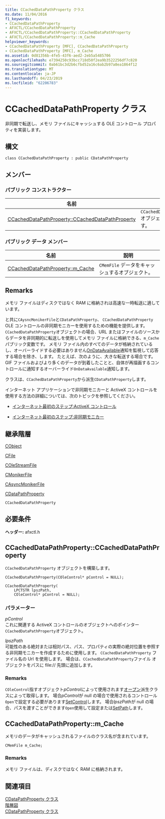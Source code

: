 ```yaml
---
title: CCachedDataPathProperty クラス
ms.date: 11/04/2016
f1_keywords:
- CCachedDataPathProperty
- AFXCTL/CCachedDataPathProperty
- AFXCTL/CCachedDataPathProperty::CCachedDataPathProperty
- AFXCTL/CCachedDataPathProperty::m_Cache
helpviewer_keywords:
- CCachedDataPathProperty [MFC], CCachedDataPathProperty
- CCachedDataPathProperty [MFC], m_Cache
ms.assetid: 0d81356b-4fe5-43f6-aed2-2eb5a5485706
ms.openlocfilehash: e7394250c93bcc718d50f2ea9b3522256df7c820
ms.sourcegitcommit: 0ab61bc3d2b6cfbd52a16c6ab2b97a8ea1864f12
ms.translationtype: MT
ms.contentlocale: ja-JP
ms.lasthandoff: 04/23/2019
ms.locfileid: "62206783"
---
```

# <a name="ccacheddatapathproperty-class"></a>CCachedDataPathProperty クラス

非同期で転送し、メモリ ファイルにキャッシュする OLE コントロール プロパティを実装します。

## <a name="syntax"></a>構文

```
class CCachedDataPathProperty : public CDataPathProperty
```

## <a name="members"></a>メンバー

### <a name="public-constructors"></a>パブリック コンストラクター

|名前|説明|
|----------|-----------------|
|[CCachedDataPathProperty::CCachedDataPathProperty](#ccacheddatapathproperty)|`CCachedDataPathProperty` オブジェクトを構築します。|

### <a name="public-data-members"></a>パブリック データ メンバー

|名前|説明|
|----------|-----------------|
|[CCachedDataPathProperty::m_Cache](#m_cache)|`CMemFile` データをキャッシュするオブジェクト。|

## <a name="remarks"></a>Remarks

メモリ ファイルはディスクではなく RAM に格納されは高速な一時転送に適しています。

と共に`CAysncMonikerFile`と`CDataPathProperty`、 `CCachedDataPathProperty` OLE コントロールの非同期モニカーを使用するための機能を提供します。 `CCachedDataPathProperty`オブジェクトの場合、URL またはファイルのソースからデータを非同期的に転送しを使用してメモリ ファイルに格納できる、`m_Cache`パブリック変数です。 メモリ ファイル内のすべてのデータが格納されているし、オーバーライドする必要はありません[OnDataAvailable](../../mfc/reference/casyncmonikerfile-class.md#ondataavailable)通知を監視して応答する場合を除き、します。 たとえば、次のように、大きな転送する場合です。GIF ファイルおよびより多くのデータが到着したことと、自体が再描画するコントロールに通知するオーバーライド`OnDataAvailable`通知します。

クラスは、`CCachedDataPathProperty`から派生`CDataPathProperty`します。

インターネット アプリケーションで非同期モニカーと ActiveX コントロールを使用する方法の詳細については、次のトピックを参照してください。

- [インターネット最初のステップ:ActiveX コントロール](../../mfc/activex-controls-on-the-internet.md)

- [インターネット最初のステップ:非同期モニカー](../../mfc/asynchronous-monikers-on-the-internet.md)

## <a name="inheritance-hierarchy"></a>継承階層

[CObject](../../mfc/reference/cobject-class.md)

[CFile](../../mfc/reference/cfile-class.md)

[COleStreamFile](../../mfc/reference/colestreamfile-class.md)

[CMonikerFile](../../mfc/reference/cmonikerfile-class.md)

[CAsyncMonikerFile](../../mfc/reference/casyncmonikerfile-class.md)

[CDataPathProperty](../../mfc/reference/cdatapathproperty-class.md)

`CCachedDataPathProperty`

## <a name="requirements"></a>必要条件

**ヘッダー:** afxctl.h

##  <a name="ccacheddatapathproperty"></a>  CCachedDataPathProperty::CCachedDataPathProperty

`CCachedDataPathProperty` オブジェクトを構築します。

```
CCachedDataPathProperty(COleControl* pControl = NULL);

CCachedDataPathProperty(
    LPCTSTR lpszPath,
    COleControl* pControl = NULL);
```

### <a name="parameters"></a>パラメーター

*pControl*<br/>
これに関連する ActiveX コントロールのオブジェクトへのポインター`CCachedDataPathProperty`オブジェクト。

*lpszPath*<br/>
可能性のある絶対または相対パス、パス、プロパティの実際の絶対位置を参照する非同期モニカーを作成するために使用します。 `CCachedDataPathProperty` ファイル名の Url を使用します。 場合は、`CCachedDataPathProperty`ファイル オブジェクトをパスに file:// 先頭に追加します。

### <a name="remarks"></a>Remarks

`COleControl`指すオブジェクト*pControl*によって使用されます[オープン](../../mfc/reference/cdatapathproperty-class.md#open)派生クラスによって取得します。 場合*pControl*が null の場合で使用されるコントロール`Open`で設定する必要があります[SetControl](../../mfc/reference/cdatapathproperty-class.md#setcontrol)します。 場合*lpszPath*が null の場合、パスを渡すことができます`Open`使用して設定または[SetPath](../../mfc/reference/cdatapathproperty-class.md#setpath)します。

##  <a name="m_cache"></a>  CCachedDataPathProperty::m_Cache

メモリのデータがキャッシュされるファイルのクラス名が含まれています。

```
CMemFile m_Cache;
```

### <a name="remarks"></a>Remarks

メモリ ファイルは、ディスクではなく RAM に格納されます。

## <a name="see-also"></a>関連項目

[CDataPathProperty クラス](../../mfc/reference/cdatapathproperty-class.md)<br/>
[階層図](../../mfc/hierarchy-chart.md)<br/>
[CDataPathProperty クラス](../../mfc/reference/cdatapathproperty-class.md)
